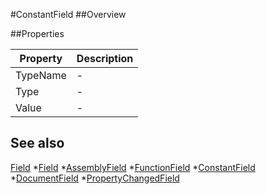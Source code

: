 #ConstantField
##Overview



##Properties
<table class="table table-condensed table-bordered">
    <thead>
<tr>
<th>Property</th>
<th>Description</th>
</tr>
</thead>
<tbody>
<tr><td>TypeName</td><td> - </td></tr>
<tr><td>Type</td><td> - </td></tr>
<tr><td>Value</td><td> - </td></tr>
</tbody></table>



## See also

[Field](Field.html)
*[Field](Field.html)
*[AssemblyField](AssemblyField.html)
*[FunctionField](FunctionField.html)
*[ConstantField](ConstantField.html)
*[DocumentField](DocumentField.html)
*[PropertyChangedField](PropertyChangedField.html)